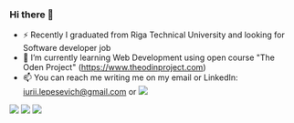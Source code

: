 ### Hi there 👋

- ⚡ Recently I graduated from Riga Technical University and looking for Software developer job
- 🌱 I’m currently learning Web Development using open course "The Oden Project" (https://www.theodinproject.com)
- 📫 You can reach me writing me on my email or LinkedIn: iurii.lepesevich@gmail.com or [![](https://img.shields.io/badge/linkedin-%230077B5.svg?style=for-the-badge&logo=linkedin)](https://www.linkedin.com/in/iurii-lepesevich-088a97224/)

<img src="https://github-readme-stats.vercel.app/api?username=IuriiLepesevich&show_icons=true"/>

<img src="https://github-readme-stats.vercel.app/api/top-langs?username=IuriiLepesevich&layout=compact"/>

<img src="https://github-readme-streak-stats.herokuapp.com/?user=IuriiLepesevich"/>
